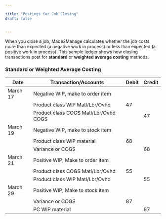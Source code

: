 ```yaml
---

title: "Postings for Job Closing"
draft: false


---
```


When you close a job, Made2Manage calculates whether the job costs more than expected (a negative work in process) or less than expected (a positive work in process). This sample ledger shows how closing transactions post for **standard** or **weighted average costing** methods.

### Standard or Weighted Average Costing

| **Date**   | **Transaction/Accounts**                      | **Debit** | **Credit** |
|------------|-----------------------------------------------|-----------|------------|
| March 17   | Negative WIP, make to order item              |           |            |
|            | Product class WIP Matl/Lbr/Ovhd               | 47        |            |
|            | Product class COGS Matl/Lbr/Ovhd COGS         |           | 47         |
| March 19   | Negative WIP, make to stock item              |           |            |
|            | Product class WIP material                    | 68        |            |
|            | Variance or COGS                              |           | 68         |
| March 21   | Positive WIP, Make to order item              |           |            |
|            | Product class COGS Matl/Lbr/Ovhd              | 55        |            |
|            | Product class WIP Matl/Lbr/Ovhd               |           | 55         |
| March 29   | Positive WIP, Make to stock item              |           |            |
|            | Variance or COGS                              | 87        |            |
|            | PC WIP material                               |           | 87         |

 
